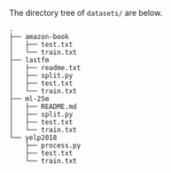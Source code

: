 The directory tree of `datasets/` are below.

```
.
├── amazon-book
│   ├── test.txt
│   └── train.txt
├── lastfm
│   ├── readme.txt
│   ├── split.py
│   ├── test.txt
│   └── train.txt
├── ml-25m
│   ├── README.md
│   ├── split.py
│   ├── test.txt
│   └── train.txt
└── yelp2018
    ├── process.py
    ├── test.txt
    └── train.txt
```
